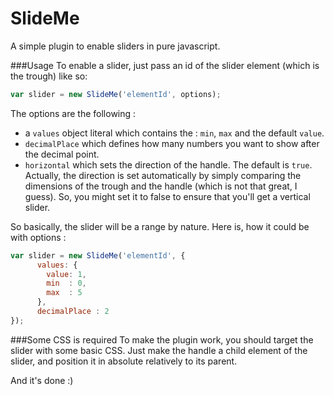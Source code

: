 SlideMe
=======
A simple plugin to enable sliders in pure javascript.


###Usage
To enable a slider, just pass an id of the slider element (which is the trough) like so:
```javascript
var slider = new SlideMe('elementId', options);
```
The options are the following :
 - a `values` object literal which contains the : `min`, `max` and the default `value`.
 - `decimalPlace` which defines how many numbers you want to show after the decimal point.
 - `horizontal` which sets the direction of the handle. The default is `true`. Actually, the direction is set automatically by simply comparing the dimensions of the trough and the handle (which is not that great, I guess). So, you might set it to false to ensure that you'll get a vertical slider.

So basically, the slider will be a range by nature.
Here is, how it could be with options :
```javascript
var slider = new SlideMe('elementId', {
      values: {
        value: 1,
        min  : 0,
        max  : 5
      },
      decimalPlace : 2
});
```
###Some CSS is required
To make the plugin work, you should target the slider with some basic CSS.
Just make the handle a child element of the slider, and position it in absolute relatively to its parent.

And it's done :)



